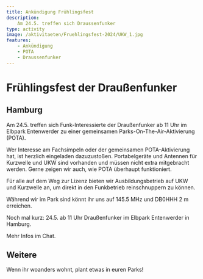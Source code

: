 ```yaml
---
title: Ankündigung Frühlingsfest
description:
    Am 24.5. treffen sich Draussenfunker
type: activity
image: /aktivitaeten/Fruehlingsfest-2024/UKW_1.jpg
features:
    - Ankündigung
    - POTA
    - Draussenfunker
---
```


# Frühlingsfest der Draußenfunker

## Hamburg

Am 24.5. treffen sich Funk-Interessierte der Draußenfunker ab 11 Uhr im Elbpark Entenwerder zu einer gemeinsamen Parks-On-The-Air-Aktivierung (POTA).

Wer Interesse am Fachsimpeln oder der gemeinsamen POTA-Aktivierung hat, ist herzlich eingeladen dazuzustoßen. Portabelgeräte und Antennen für Kurzwelle und UKW sind vorhanden und müssen nicht extra mitgebracht werden. Gerne zeigen wir auch, wie POTA überhaupt funktioniert.

Für alle auf dem Weg zur Lizenz bieten wir Ausbildungsbetrieb auf UKW und Kurzwelle an, um direkt in den Funkbetrieb reinschnuppern zu können.

Während wir im Park sind könnt ihr uns auf 145.5 MHz und DB0HHH 2 m erreichen.

Noch mal kurz: 24.5. ab 11 Uhr Draußenfunker im Elbpark Entenwerder in Hamburg.

Mehr Infos im Chat.

## Weitere

Wenn ihr woanders wohnt, plant etwas in euren Parks!
